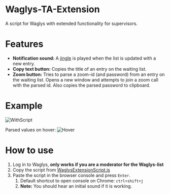 # Waglys-TA-Extension
A script for Waglys with extended functionality for supervisors. 

# Features
- **Notification sound:** A [jingle](https://soundbible.com/mp3/service-bell_daniel_simion.mp3) is played when the list is updated with a new entry.
- **Copy text button:** Copies the title of an entry on the waiting list.
- **Zoom button:** Tries to parse a zoom-id (and password) from an entry on the waiting list. Opens a new window and attempts to join a zoom call with the parsed id. Also copies the parsed password to clipboard.

# Example
![WithScript](https://user-images.githubusercontent.com/56638070/137086266-78179c7f-1511-44ac-b864-6e84fa347426.png)

Parsed values on hover:
![Hover](https://user-images.githubusercontent.com/56638070/137086399-fc9ad060-9d32-44fc-8df0-f27b5742d805.png)

# How to use
1. Log in to Waglys, **only works if you are a moderator for the Waglys-list**
2. Copy the script from [WaglysExtensionScript.js](https://github.com/OlofSjogren/Waglys-Supervisor-Extension/blob/main/WaglysExtensionScript.js)
3. Paste the script in the browser console and press `Enter`.
   1. Default shortcut to open console on Chrome: `ctrl+shift+j`
   2. **Note:** You should hear an initial sound if it is working.
